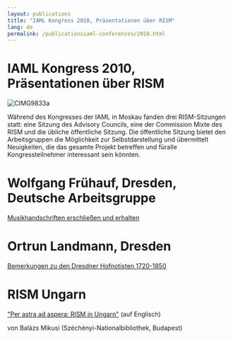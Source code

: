 ```yaml
---
layout: publications
title: "IAML Kongress 2010, Präsentationen über RISM"
lang: de
permalink: /publicationsiaml-conferences/2010.html
---
```


# IAML Kongress 2010, Präsentationen über RISM 

 ![](/fileadmin/_processed_/csm_CIMG9833a_7258728a48.jpg "CIMG9833a")

Während des Kongresses der IAML in Moskau fanden drei RISM-Sitzungen statt: eine Sitzung des Advisory Councils, eine der Commission Mixte des RISM und die übliche öffentliche Sitzung. Die öffentliche Sitzung bietet den Arbeitsgruppen die Möglichkeit zur Selbstdarstellung und übermittelt Neuigkeiten, die das gesamte Projekt betreffen und füralle Kongressteilnehmer interessant sein könnten.

# Wolfgang Frühauf, Dresden, Deutsche Arbeitsgruppe

[Musikhandschriften erschließen und erhalten](/de/publikationen/iaml-konferenzen/2010/fruehauf.html#c1336 "Öffnet internen Link im aktuellen Fenster")



# Ortrun Landmann, Dresden 

[Bemerkungen zu den Dresdner Hofnotisten 1720-1850](/de/publikationen/iaml-konferenzen/2010/landmann.html#c1312 "Öffnet internen Link im aktuellen Fenster")



# RISM Ungarn

["Per astra ad aspera: RISM in Ungarn"](/de/publikationen/iaml-konferenzen/2010/rism-ungarn.html "Opens internal link in current window") (auf Englisch)

von Balázs Mikusi (Széchényi-Nationalbibliothek, Budapest)
